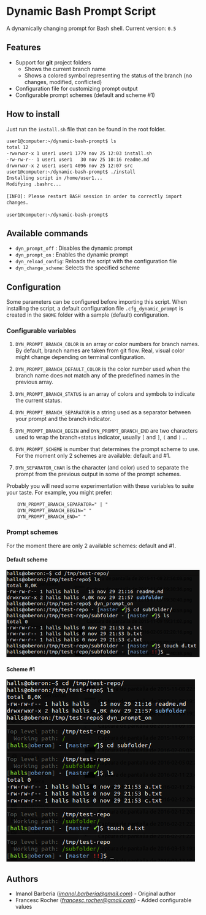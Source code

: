 # Dynamic Bash Prompt Script
A dynamically changing prompt for Bash shell.
Current version: `0.5`

## Features
* Support for **git** project folders
  * Shows the current branch name
  * Shows a colored symbol representing the status of the branch (no changes, modified, conflicted)
* Configuration file for customizing prompt output
* Configurable prompt schemes (default and scheme #1)

## How to install
Just run the `install.sh` file that can be found in the root folder.
```
user1@computer:~/dynamic-bash-prompt$ ls
total 12
-rwxrwxr-x 1 user1 user1 1779 nov 25 12:03 install.sh
-rw-rw-r-- 1 user1 user1   30 nov 25 10:16 readme.md
drwxrwxr-x 2 user1 user1 4096 nov 25 12:07 src
user1@computer:~/dynamic-bash-prompt$ ./install
Installing script in /home/user1...
Modifying .bashrc...

[INFO]: Please restart BASH session in order to correctly import changes.

user1@computer:~/dynamic-bash-prompt$
```

## Available commands
  * `dyn_prompt_off`   : Disables the dynamic prompt
  * `dyn_prompt_on`    : Enables the dynamic prompt
  * `dyn_reload_config`: Reloads the script with the configuration file
  * `dyn_change_scheme`: Selects the specified scheme

## Configuration
Some parameters can be configured before importing this script. When installing
the script, a default configuration file `.cfg_dynamic_prompt` is created
in the `$HOME` folder with a sample (default) configuration.

### Configurable variables

  1. `DYN_PROMPT_BRANCH_COLOR` is an array or color numbers for branch names. By
     default, branch names are taken from git flow. Real, visual color might
     change depending on terminal configuration.

  2. `DYN_PROMPT_BRANCH_DEFAULT_COLOR` is the color number used when the branch
     name does not match any of the predefined names in the previous array.

  3. `DYN_PROMPT_BRANCH_STATUS` is an array of colors and symbols to indicate
     the current status.

  4. `DYN_PROMPT_BRANCH_SEPARATOR` is a string used as a separator between your
     prompt and the branch indicator.

  5. `DYN_PROMPT_BRANCH_BEGIN` and `DYN_PROMPT_BRANCH_END` are two characters
     used to wrap the branch+status indicator, usually `[` and `]`, `(` and `)`
     ...

  6. `DYN_PROMPT_SCHEME` is number that determines the prompt scheme to use.
     For the moment only 2 schemes are available: default and #1.

  7. `DYN_SEPARATOR_CHAR` is the character (and color) used to separate the 
     prompt from the previous output in some of the prompt schemes.

Probably you will need some experimentation with these variables to suite your
taste. For example, you might prefer:

~~~{.bash}
    DYN_PROMPT_BRANCH_SEPARATOR=" | "
    DYN_PROMPT_BRANCH_BEGIN=" "
    DYN_PROMPT_BRANCH_END=" "
~~~

### Prompt schemes
For the moment there are only 2 available schemes: default and #1.

#### Default scheme
![Default scheme](/doc/scheme_default.png)

#### Scheme #1
![Scheme #1](/doc/scheme_1.png)

## Authors
  * Imanol Barberia (*imanol.barberia@gmail.com*) -  Original author
  * Francesc Rocher (*francesc.rocher@gmail.com*) -  Added configurable values
